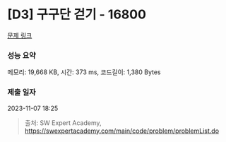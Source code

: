# [D3] 구구단 걷기 - 16800 

[문제 링크](https://swexpertacademy.com/main/code/problem/problemDetail.do?contestProbId=AYaf9W8afyMDFAQ9) 

### 성능 요약

메모리: 19,668 KB, 시간: 373 ms, 코드길이: 1,380 Bytes

### 제출 일자

2023-11-07 18:25



> 출처: SW Expert Academy, https://swexpertacademy.com/main/code/problem/problemList.do
